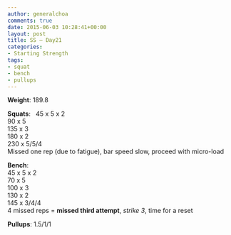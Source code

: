 ```yaml
---
author: generalchoa
comments: true
date: 2015-06-03 10:28:41+00:00
layout: post
title: SS – Day21
categories:
- Starting Strength
tags:
- squat
- bench
- pullups
---
```


**Weight**:  189.8

**Squats**:  
45 x 5 x 2 <br/>
90 x 5 <br/>
135 x 3 <br/>
180 x 2 <br/>
230 x 5/5/4 <br/>
Missed one rep (due to fatigue), bar speed slow, proceed with micro-load

**Bench**:  
45 x 5 x 2 <br/>
70 x 5 <br/>
100 x 3 <br/>
130 x 2 <br/>
145 x 3/4/4 <br/>
4 missed reps = **missed third attempt**, *strike 3*, time for a reset

**Pullups**:  1.5/1/1
